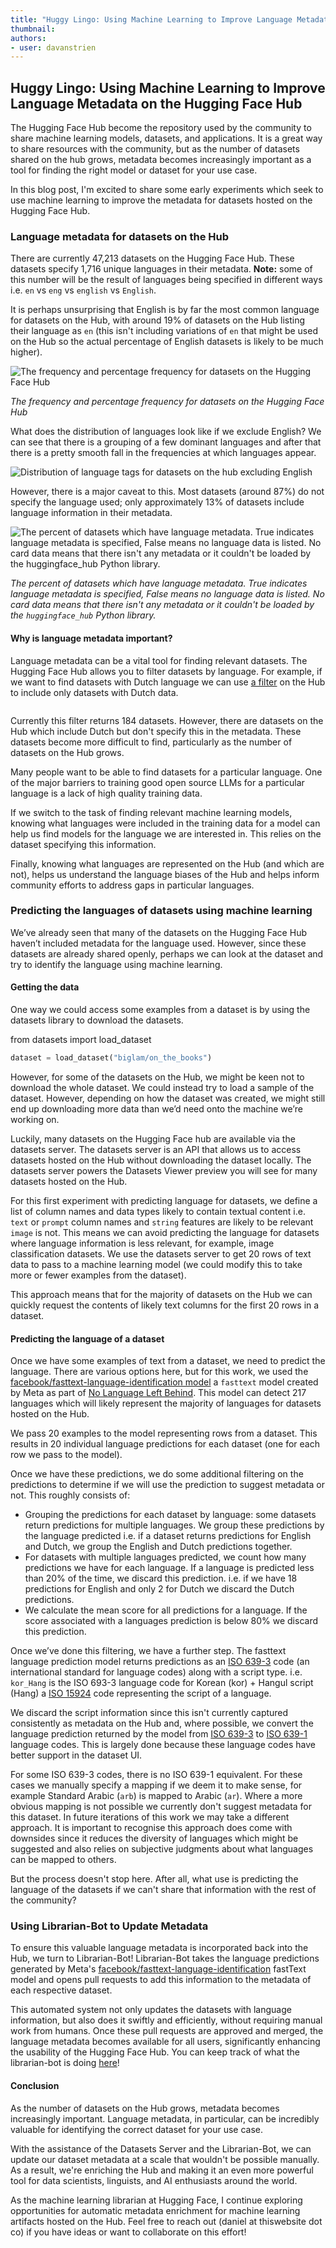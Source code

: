 ```yaml
---
title: "Huggy Lingo: Using Machine Learning to Improve Language Metadata on the Hugging Face Hub"
thumbnail: 
authors:
- user: davanstrien
---
```


## Huggy Lingo: Using Machine Learning to Improve Language Metadata on the Hugging Face Hub


<!-- {blog_metadata} -->
<!-- {authors} -->

The Hugging Face Hub become the repository used by the community to share machine learning models, datasets, and applications. It is a great way to share resources with the community, but as the number of datasets shared on the hub grows, metadata becomes increasingly important as a tool for finding the right model or dataset for your use case.  

In this blog post, I'm excited to share some early experiments which seek to use machine learning to improve the metadata for datasets hosted on the Hugging Face Hub.

### Language metadata for datasets on the Hub

There are currently 47,213 datasets on the Hugging Face Hub. These datasets specify  1,716 unique languages in their metadata. **Note:** some of this number will be the result of languages being specified in different ways i.e. `en` vs `eng` vs `english` vs `English`. 

It is perhaps unsurprising that English is by far the most common language for datasets on the Hub, with around 19% of datasets on the Hub listing their language as `en` (this isn't including variations of `en` that might be used on the Hub so the actual percentage of English datasets is likely to be much higher).

![The frequency and percentage frequency for datasets on the Hugging Face Hub](https://d3e0luujhwn38u.cloudfront.net/resized/VK5SsjlOD8Rt1fpHr5fx9go18KUquikUq0ZrN4RbUCE/s:1200/plain/s3://typefully-user-uploads/img/original/47136/2e1ffabe-e428-48aa-902f-c2071bad51ad.png)

*The frequency and percentage frequency for datasets on the Hugging Face Hub*  

What does the distribution of languages look like if we exclude English? We can see that there is a grouping of a few dominant languages and after that there is a pretty smooth fall in the frequencies at which languages appear. 

![Distribution of language tags for datasets on the hub excluding English](https://d3e0luujhwn38u.cloudfront.net/resized/3G9nyXyW32NiZKHTo_AEfYp5AqgVFiE87vcpwIGTnT0/s:3200/plain/s3://typefully-user-uploads/img/original/47136/d5ed49ad-57f9-48c2-96ff-afd56c3dac0b.png) 

However, there is a major caveat to this. Most datasets (around 87%) do not specify the language used; only approximately 13% of datasets include language information in their metadata.


![The percent of datasets which have language metadata. True indicates language metadata is specified, False means no language data is listed. No card data means that there isn't any metadata or it couldn't be loaded by the `huggingface_hub` Python library.](https://d3e0luujhwn38u.cloudfront.net/resized/WlLTLVoyddSCGehYiu4TD-K5SJ6NrqfSZJ6sVPLRKYE/s:1200/plain/s3://typefully-user-uploads/img/original/47136/c4259fa0-f96e-4f40-8148-3d7ab748e14f.png)

*The percent of datasets which have language metadata. True indicates language metadata is specified, False means no language data is listed. No card data means that there isn't any metadata or it couldn't be loaded by the `huggingface_hub` Python library.*


#### Why is language metadata important?

Language metadata can be a vital tool for finding relevant datasets. The Hugging Face Hub allows you to filter datasets by language. For example, if we want to find datasets with Dutch language we can use [a filter](https://huggingface.co/datasets?language=language:nl&sort=trending) on the Hub to include only datasets with Dutch data. 

![]() <!--TODO add image-->

Currently this filter returns 184 datasets. However, there are datasets on the Hub which include Dutch but don't specify this in the metadata. These datasets become more difficult to find, particularly as the number of datasets on the Hub grows. 

Many people want to be able to find datasets for a particular language. One of the major barriers to training good open source LLMs for a particular language is a lack of high quality training data. 

If we switch to the task of finding relevant machine learning models, knowing what languages were included in the training data for a model can help us find models for the language we are interested in. This relies on the dataset specifying this information. 

Finally, knowing what languages are represented on the Hub (and which are not), helps us understand the language biases of the Hub and helps inform community efforts to address gaps in particular languages. 

### Predicting the languages of datasets using machine learning

We’ve already seen that many of the datasets on the Hugging Face Hub haven’t included metadata for the language used. However, since these datasets are already shared openly, perhaps we can look at the dataset and try to identify the language using machine learning.

#### Getting the data 

One way we could access some examples from a dataset is by using the datasets library to download the datasets. 

from datasets import load_dataset

```python
dataset = load_dataset("biglam/on_the_books")
```

However, for some of the datasets on the Hub, we might be keen not to download the whole dataset. We could instead try to load a sample of the dataset. However, depending on how the dataset was created, we might still end up downloading more data than we’d need onto the machine we’re working on. 

Luckily, many datasets on the Hugging Face hub are available via the datasets server. The datasets server is an API that allows us to access datasets hosted on the Hub without downloading the dataset locally. The datasets server powers the Datasets Viewer preview you will see for many datasets hosted on the Hub. 

For this first experiment with predicting language for datasets, we define a list of column names and data types likely to contain textual content i.e. `text` or `prompt` column names and `string` features are likely to be relevant `image` is not. This means we can avoid predicting the language for datasets where language information is less relevant, for example, image classification datasets. We use the datasets server to get 20 rows of text data to pass to a machine learning model (we could modify this to take more or fewer examples from the dataset). 

This approach means that for the majority of datasets on the Hub we can quickly request the contents of likely text columns for the first 20 rows in a dataset. 


#### Predicting the language of a dataset 

Once we have some examples of text from a dataset, we need to predict the language. There are various options here, but for this work, we used the [facebook/fasttext-language-identification model](https://huggingface.co/facebook/fasttext-language-identification) a `fasttext` model created by Meta as part of [No Language Left Behind](https://ai.facebook.com/research/no-language-left-behind/). This model can detect 217 languages which will likely represent the majority of languages for datasets hosted on the Hub. 

We pass 20 examples to the model representing rows from a dataset. This results in 20 individual language predictions for each dataset (one for each row we pass to the model).  

Once we have these predictions, we do some additional filtering on the predictions to determine if we will use the prediction to suggest metadata or not. This roughly consists of:

- Grouping the predictions for each dataset by language: some datasets return predictions for multiple languages. We group these predictions by the language predicted i.e. if a dataset returns predictions for English and Dutch, we group the English and Dutch predictions together. 
- For datasets with multiple languages predicted, we count how many predictions we have for each language. If a language is predicted less than 20% of the time, we discard this prediction. i.e. if we have 18 predictions for English and only 2 for Dutch we discard the Dutch predictions. 
- We calculate the mean score for all predictions for a language. If the score associated with a languages prediction is below 80% we discard this prediction. 

Once we’ve done this filtering, we have a further step. The fasttext language prediction model returns predictions as an [ISO 639-3](https://en.wikipedia.org/wiki/ISO_639-3) code (an international standard for language codes) along with a script type. i.e. `kor_Hang` is the ISO 693-3 language code for Korean (kor) + Hangul script (Hang) a [ISO 15924](https://en.wikipedia.org/wiki/ISO_15924) code representing the script of a language.

We discard the script information since this isn't currently captured consistently as metadata on the Hub and, where possible, we convert the language prediction returned by the model from [ISO 639-3](https://en.wikipedia.org/wiki/ISO_639-3) to [ISO 639-1](https://en.wikipedia.org/wiki/ISO_639-1) language codes. This is largely done because these language codes have better support in the dataset UI. 

For some ISO 639-3 codes, there is no ISO 639-1 equivalent. For these cases we manually specify a mapping if we deem it to make sense, for example Standard Arabic (`arb`) is mapped to Arabic (`ar`). Where a more obvious mapping is not possible we currently don't suggest metadata for this dataset. In future iterations of this work we may take a different approach. It is important to recognise this approach does come with downsides since it reduces the diversity of languages which might be suggested and also relies on subjective judgments about what languages can be mapped to others. 

But the process doesn't stop here. After all, what use is predicting the language of the datasets if we can't share that information with the rest of the community?

### Using Librarian-Bot to Update Metadata

To ensure this valuable language metadata is incorporated back into the Hub, we turn to Librarian-Bot! Librarian-Bot takes the language predictions generated by Meta's [facebook/fasttext-language-identification](https://huggingface.co/facebook/fasttext-language-identification) fastText model and opens pull requests to add this information to the metadata of each respective dataset. 


This automated system not only updates the datasets with language information, but also does it swiftly and efficiently, without requiring manual work from humans. Once these pull requests are approved and merged, the language metadata becomes available for all users, significantly enhancing the usability of the Hugging Face Hub. You can keep track of what the librarian-bot is doing [here](https://huggingface.co/librarian-bot/activity/community)! 

#### Conclusion 

As the number of datasets on the Hub grows, metadata becomes increasingly important. Language metadata, in particular, can be incredibly valuable for identifying the correct dataset for your use case.

With the assistance of the Datasets Server and the Librarian-Bot, we can update our dataset metadata at a scale that wouldn't be possible manually. As a result, we're enriching the Hub and making it an even more powerful tool for data scientists, linguists, and AI enthusiasts around the world. 

As the machine learning librarian at Hugging Face, I continue exploring opportunities for automatic metadata enrichment for machine learning artifacts hosted on the Hub. Feel free to reach out (daniel at thiswebsite dot co) if you have ideas or want to collaborate on this effort! 

